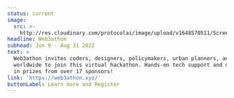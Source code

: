 ```yaml
---
status: current
image:
  src: >-
    http://res.cloudinary.com/protocolai/image/upload/v1648570511/Screen_Shot_2022-01-09_at_1.46.11_PM_rvv0fl_xduclh.png
headline: Web3athon
subhead: Jun 9 - Aug 31 2022
text: >
  Web3athon invites coders, designers, policymakers, urban planners, and artists
  worldwide to join this virtual hackathon. Hands-on tech support and over $500k
  in prizes from over 17 sponsors!
link: 'https://web3athon.xyz/'
buttonLabel: Learn more and Register
---
```


